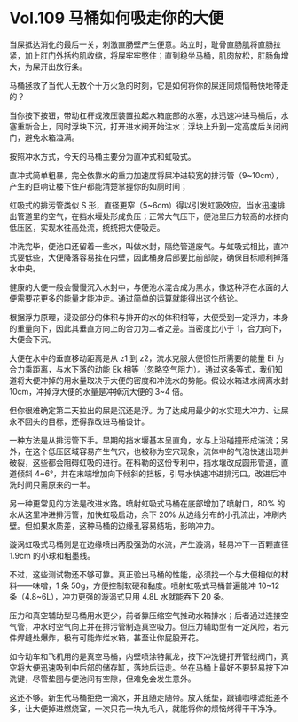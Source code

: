 # Vol.109 马桶如何吸走你的大便

当屎抵达消化的最后一关，刺激直肠壁产生便意。站立时，耻骨直肠肌将直肠拉紧，加上肛门外括约肌收缩，将屎牢牢憋住；直到稳坐马桶，肌肉放松，肛肠角增大，为屎开出放行条。

马桶拯救了当代人无数个十万火急的时刻，它是如何将你的屎连同烦恼畅快地带走的？

当你按下按钮，带动杠杆或液压装置拉起水箱底部的水塞，水迅速冲进马桶后，水塞重新合上，同时浮块下沉，打开进水阀开始注水；浮块上升到一定高度后关闭阀门，避免水箱溢满。

按照冲水方式，今天的马桶主要分为直冲式和虹吸式。

直冲式简单粗暴，完全依靠水的重力加速度将屎冲进较宽的排污管（9~10cm），产生的巨响让楼下住户都能清楚掌握你的如厕时间；

虹吸式的排污管类似 S 形，直径更窄（5~6cm）得以引发虹吸效应。当水迅速排出管道里的空气，在挡水堰处形成负压；正常大气压下，便池里压力较高的水挤向低压区，实现水往高处流，统统把大便吸走。

冲洗完毕，便池口还留着一些水，叫做水封，隔绝管道废气。与虹吸式相比，直冲式要低些，大便降落容易挂在内壁，因此桶身后部要比前部陡，确保目标顺利掉落水中央。

健康的大便一般会慢慢沉入水封中，与便池水混合成为黑水，像这种浮在水面的大便需要花更多的能量才能冲走。通过简单的运算就能得出这个结论。

根据浮力原理，浸没部分的体积与排开的水的体积相等，大便受到一定浮力，本身的重量向下，因此其垂直方向上的合力为二者之差。当密度比小于 1，合力向下，大便会下沉。

大便在水中的垂直移动距离是从 z1 到 z2，流水克服大便惯性所需要的能量 Ei 为合力乘距离，与水下落的动能 Ek 相等（忽略空气阻力）。通过这条等式，我们知道将大便冲掉的用水量取决于大便的密度和冲洗水的势能。假设水箱进水阀离水封 10cm，冲掉浮大便的水量是冲掉沉大便的 3~4 倍。

但你很难确定第二天拉出的屎是沉还是浮。为了达成用最少的水实现大冲力、让屎永不回头的目标，还得靠改进马桶设计。

一种方法是从排污管下手。早期的挡水堰基本呈直角，水与上沿碰撞形成湍流；另外，在这个低压区域容易产生气穴，也被称为空穴现象，流体中的气泡快速出现并破裂，这些都会阻碍虹吸的进行。在科勒的这份专利中，挡水堰改成圆形管道，直道倾斜 4~6°，并在末端增加向下倾斜的挡板，引导水快速冲进排污口。改进后冲洗时间只需原来的一半。

另一种更常见的方法是改进水路。喷射虹吸式马桶在底部增加了喷射口，80% 的水从这里冲进排污管，加快虹吸启动，余下 20% 从边缘分布的小孔流出，冲刷内壁。但如果水质差，这种马桶的边缘孔容易结垢，影响冲力。

漩涡虹吸式马桶则是在边缘喷出两股强劲的水流，产生漩涡，轻易冲下一百颗直径 1.9cm 的小球和粗墨线。

不过，这些测试物还不够可靠。真正验出马桶的性能，必须找一个与大便相似的材料——味噌，1 条 50g，方便控制软硬和黏度。喷射虹吸式马桶普遍能冲 10~12 条（4.8~6L），冲力更强的漩涡式只用 4.8L 水就能吞下 20 条。

压力和真空辅助型马桶用水更少，前者靠压缩空气推动水箱排水；后者通过连接空气管，冲水时空气向上并在排污管制造真空吸力。但压力辅助型有一定风险，若元件焊缝处爆炸，极有可能炸烂水箱，甚至让你屁股开花。

如今动车和飞机用的是真空马桶，内壁喷涂特氟龙，按下冲洗键打开管线阀门，真空将大便迅速吸到中后部的储存缸，落地后运走。坐在马桶上最好不要轻易按下冲洗键，尽管垫圈与便池间有空隙，但难免会发生意外。

这还不够。新生代马桶拒绝一滴水，并且随走随带。放入纸垫，跟铺咖啡滤纸差不多，让大便掉进燃烧室，一次只花一块九毛八，就能将你的烦恼烤得干干净净。
